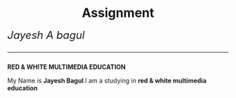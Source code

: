 <html>

  <head>
  </head>
<body>

 <h1 align="center">Assignment</h1>
 <i style="font-size:24px">Jayesh A bagul<hr></hr></i>
 <b>RED & WHITE MULTIMEDIA EDUCATION</b>
 <p>My Name is <b>Jayesh Bagul</b>.I am a studying in <strong>red & white multimedia education</strong></p>


</body>
</html>
